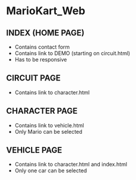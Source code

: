 # MarioKart_Web

## INDEX (HOME PAGE)
- Contains contact form
- Contains link to DEMO (starting on circuit.html)
- Has to be responsive

## CIRCUIT PAGE
- Contains link to character.html

## CHARACTER PAGE
- Contains link to vehicle.html
- Only Mario can be selected

## VEHICLE PAGE
- Contains link to character.html and index.html
-  Only one car can be selected